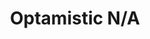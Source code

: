 ---
pid: MX223
title: Optamistic N/A
location_transcription: PA Convention
zipcode: '19139'
outside_phl: 
neighborhood: Walnut Hill
age: '31'
age_range: 30-39
instagram: 
image_file_name: MX_223.jpg
proposal_transcription: My monument will consist of activist leaders from early Egyptians,
  Africans, aboriginals and early civilization started where math science and irigation
  originated.
topic: History,Native Americans,Technology
topic_summary: 0, 0, 0
type: Other No Form
keywords_other: 
credit: Cheron X Wise
image_labels: 
twitter: 
facebook: 
permalink: "/monuments/mx223/"
layout: item-page
---
